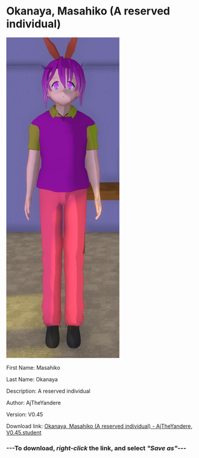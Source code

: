 # Okanaya, Masahiko (A reserved individual)

<img src = "https://raw.githubusercontent.com/Arbiter1223/Daigaku-Gurashi-Custom-Students/master/Students/Files/Okanaya%2C%20Masahiko%20(A%20reserved%20individual).png">

First Name: Masahiko

Last Name: Okanaya

Description: A reserved individual

Author: AjTheYandere

Version: V0.45

Download link: <a href="https://raw.githubusercontent.com/Arbiter1223/Daigaku-Gurashi-Custom-Students/master/Students/Files/Okanaya%2C%20Masahiko%20(A%20reserved%20individual)%20-%20AjTheYandere%2C%20V0.45.student">Okanaya, Masahiko (A reserved individual) - AjTheYandere, V0.45.student</a>

### ---**To download, _right-click_ the link, and select _"Save as"_**---
